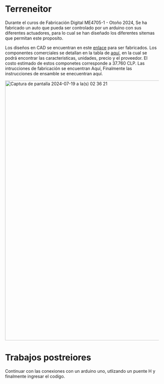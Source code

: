 # Terreneitor
Durante el curos de Fabricación Digital ME4705-1 - Otoño 2024, Se ha fabricado un auto que pueda ser controlado por un arduino con sus diferentes actuadores, para lo cual se han diseñado los diferentes sitemas que permitan este proposito.

Los diseños en CAD se encuentran en este [enlace](https://grabcad.com/library/terreneitor-1) para ser fabricados.
Los componentes comerciales se detallan en la tabla de [aquí](https://docs.google.com/spreadsheets/d/1DSrJ0_xuWaVBffNN5vSXRWbKLo0g__aeroXFZMOQHVI/edit?usp=sharing), en la cual se podrá encontrar las caracteristicas, unidades, precio y el proveedor. El costo estimado de estos componetes corresponde a 37.760 CLP.
Las intrucciones de fabricación se encuentran Aquí, 
Finalmente las instrucciones de ensamble se enecuentran aquí.



<img width="850" alt="Captura de pantalla 2024-07-19 a la(s) 02 36 21" src="https://github.com/user-attachments/assets/6811ed54-bc77-41d9-b779-654ceeae44eb">




# Trabajos postreiores

Continuar con las conexiones con un arduino uno, utlizando un puente H y finalmente ingresar el codigo.
